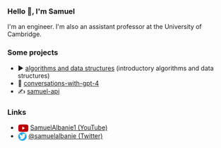### Hello 👋, I'm Samuel

I'm an engineer. I'm also an assistant professor at the University of Cambridge.

### Some projects

- ▶ [algorithms and data structures](https://github.com/albanie/algorithms-and-data-structures) (introductory algorithms and data structures)
- 🤖 [conversations-with-gpt-4](https://conversations-with-gpt-4.com/)
- ✍️ [samuel-api](https://samuel-api.com/)

### Links

- <a href="https://youtube.com/c/SamuelAlbanie1"><img src="images/youtube-icon.png" alt="YouTube icon" width="24" height="18" style="vertical-align: middle;"></a> [SamuelAlbanie1 (YouTube)](https://youtube.com/c/SamuelAlbanie1)
- <a href="https://twitter.com/SamuelAlbanie"><img src="images/twitter-icon.png" alt="Twitter bird icon" width="20" height="20" style="vertical-align: middle;"></a> [@samuelalbanie (Twitter)](https://twitter.com/SamuelAlbanie)

